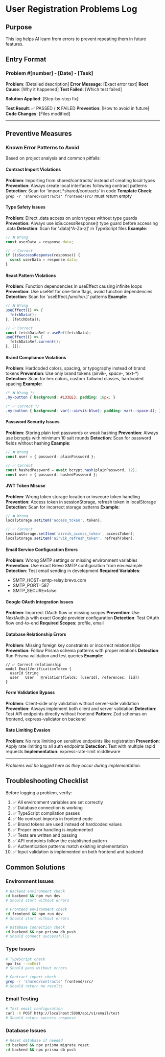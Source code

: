 # User Registration Problems Log

## Purpose
This log helps AI learn from errors to prevent repeating them in future features.

## Entry Format
### Problem #[number] - [Date] - [Task]
**Problem**: [Detailed description]
**Error Message**: [Exact error text]
**Root Cause**: [Why it happened]
**Test Failed**: [Which test failed]

**Solution Applied**:
[Step-by-step fix]

**Test Result**: ✅ PASSED / ❌ FAILED
**Prevention**: [How to avoid in future]
**Code Changes**: [Files modified]

---

## Preventive Measures

### Known Error Patterns to Avoid
Based on project analysis and common pitfalls:

#### Contract Import Violations
**Problem**: Importing from shared/contracts/ instead of creating local types
**Prevention**: Always create local interfaces following contract patterns
**Detection**: Scan for 'import.*shared/contracts' in code
**Template Check**: `grep -r 'shared/contracts' frontend/src/` must return empty

#### Type Safety Issues  
**Problem**: Direct .data access on union types without type guards
**Prevention**: Always use isSuccessResponse() type guard before accessing .data
**Detection**: Scan for '\.data[^A-Za-z]' in TypeScript files
**Example**: 
```typescript
// ❌ Wrong
const userData = response.data;

// ✅ Correct
if (isSuccessResponse(response)) {
  const userData = response.data;
}
```

#### React Pattern Violations
**Problem**: Function dependencies in useEffect causing infinite loops
**Prevention**: Use useRef for one-time flags, avoid function dependencies
**Detection**: Scan for 'useEffect.*function.*\]' patterns
**Example**:
```typescript
// ❌ Wrong
useEffect(() => {
  fetchData();
}, [fetchData]);

// ✅ Correct
const fetchDataRef = useRef(fetchData);
useEffect(() => {
  fetchDataRef.current();
}, []);
```

#### Brand Compliance Violations
**Problem**: Hardcoded colors, spacing, or typography instead of brand tokens
**Prevention**: Use only brand tokens (airvik-*, space-*, text-*)
**Detection**: Scan for hex colors, custom Tailwind classes, hardcoded spacing
**Example**:
```css
/* ❌ Wrong */
.my-button { background: #133EE3; padding: 16px; }

/* ✅ Correct */
.my-button { background: var(--airvik-blue); padding: var(--space-4); }
```

#### Password Security Issues
**Problem**: Storing plain text passwords or weak hashing
**Prevention**: Always use bcryptjs with minimum 10 salt rounds
**Detection**: Scan for password fields without hashing
**Example**:
```typescript
// ❌ Wrong
const user = { password: plainPassword };

// ✅ Correct
const hashedPassword = await bcrypt.hash(plainPassword, 12);
const user = { password: hashedPassword };
```

#### JWT Token Misuse
**Problem**: Wrong token storage location or insecure token handling
**Prevention**: Access token in sessionStorage, refresh token in localStorage
**Detection**: Scan for incorrect storage patterns
**Example**:
```typescript
// ❌ Wrong
localStorage.setItem('access_token', token);

// ✅ Correct
sessionStorage.setItem('airvik_access_token', accessToken);
localStorage.setItem('airvik_refresh_token', refreshToken);
```

#### Email Service Configuration Errors
**Problem**: Wrong SMTP settings or missing environment variables
**Prevention**: Use exact Brevo SMTP configuration from env.example
**Detection**: Test email sending in development
**Required Variables**:
- SMTP_HOST=smtp-relay.brevo.com
- SMTP_PORT=587
- SMTP_SECURE=false

#### Google OAuth Integration Issues
**Problem**: Incorrect OAuth flow or missing scopes
**Prevention**: Use NextAuth.js with exact Google provider configuration
**Detection**: Test OAuth flow end-to-end
**Required Scopes**: profile, email

#### Database Relationship Errors
**Problem**: Missing foreign key constraints or incorrect relationships
**Prevention**: Follow Prisma schema patterns with proper relations
**Detection**: Run Prisma validation and test queries
**Example**:
```prisma
// ✅ Correct relationship
model EmailVerificationToken {
  userId String
  user   User   @relation(fields: [userId], references: [id])
}
```

#### Form Validation Bypass
**Problem**: Client-side only validation without server-side validation
**Prevention**: Always implement both client and server validation
**Detection**: Test API endpoints directly without frontend
**Pattern**: Zod schemas on frontend, express-validator on backend

#### Rate Limiting Evasion
**Problem**: No rate limiting on sensitive endpoints like registration
**Prevention**: Apply rate limiting to all auth endpoints
**Detection**: Test with multiple rapid requests
**Implementation**: express-rate-limit middleware

---

*Problems will be logged here as they occur during implementation.*

## Troubleshooting Checklist

Before logging a problem, verify:
1. ✅ All environment variables are set correctly
2. ✅ Database connection is working
3. ✅ TypeScript compilation passes
4. ✅ No contract imports in frontend code
5. ✅ Brand tokens are used instead of hardcoded values
6. ✅ Proper error handling is implemented
7. ✅ Tests are written and passing
8. ✅ API endpoints follow the established pattern
9. ✅ Authentication patterns match existing implementation
10. ✅ Input validation is implemented on both frontend and backend

## Common Solutions

### Environment Issues
```bash
# Backend environment check
cd backend && npm run dev
# Should start without errors

# Frontend environment check  
cd frontend && npm run dev
# Should start without errors

# Database connection check
cd backend && npx prisma db push
# Should connect successfully
```

### Type Issues
```bash
# TypeScript check
npx tsc --noEmit
# Should pass without errors

# Contract import check
grep -r 'shared/contracts' frontend/src/
# Should return no results
```

### Email Testing
```bash
# Test email configuration
curl -X POST http://localhost:5000/api/v1/email/test
# Should return success response
```

### Database Issues
```bash
# Reset database if needed
cd backend && npx prisma migrate reset
cd backend && npx prisma db push
```